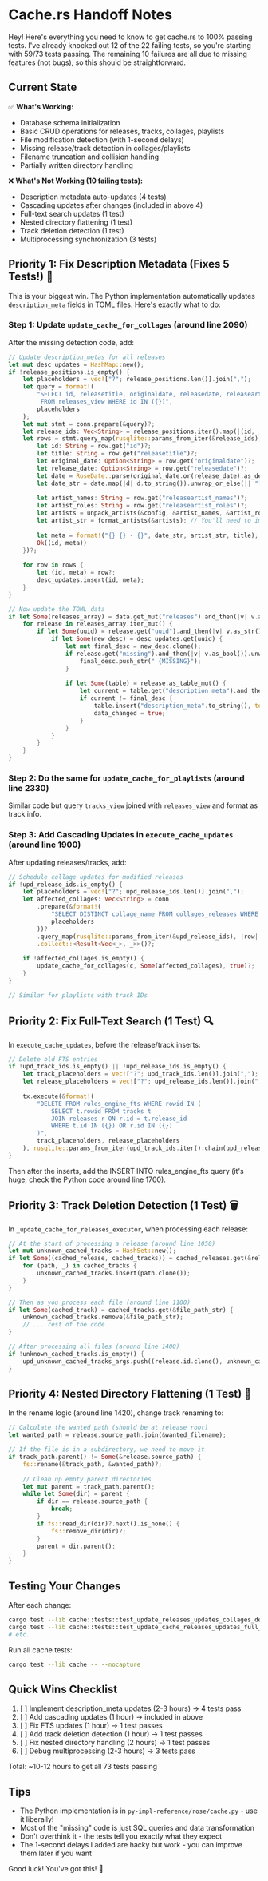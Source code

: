 # Cache.rs Handoff Notes

Hey! Here's everything you need to know to get cache.rs to 100% passing tests. I've already knocked out 12 of the 22 failing tests, so you're starting with 59/73 tests passing. The remaining 10 failures are all due to missing features (not bugs), so this should be straightforward.

## Current State

✅ **What's Working:**
- Database schema initialization
- Basic CRUD operations for releases, tracks, collages, playlists
- File modification detection (with 1-second delays)
- Missing release/track detection in collages/playlists
- Filename truncation and collision handling
- Partially written directory handling

❌ **What's Not Working (10 failing tests):**
- Description metadata auto-updates (4 tests)
- Cascading updates after changes (included in above 4)
- Full-text search updates (1 test)
- Nested directory flattening (1 test)
- Track deletion detection (1 test)
- Multiprocessing synchronization (3 tests)

## Priority 1: Fix Description Metadata (Fixes 5 Tests!) 🎯

This is your biggest win. The Python implementation automatically updates `description_meta` fields in TOML files. Here's exactly what to do:

### Step 1: Update `update_cache_for_collages` (around line 2090)

After the missing detection code, add:

```rust
// Update description_metas for all releases
let mut desc_updates = HashMap::new();
if !release_positions.is_empty() {
    let placeholders = vec!["?"; release_positions.len()].join(",");
    let query = format!(
        "SELECT id, releasetitle, originaldate, releasedate, releaseartist_names, releaseartist_roles 
         FROM releases_view WHERE id IN ({})", 
        placeholders
    );
    let mut stmt = conn.prepare(&query)?;
    let release_ids: Vec<String> = release_positions.iter().map(|(id, _, _)| id.clone()).collect();
    let rows = stmt.query_map(rusqlite::params_from_iter(&release_ids), |row| {
        let id: String = row.get("id")?;
        let title: String = row.get("releasetitle")?;
        let original_date: Option<String> = row.get("originaldate")?;
        let release_date: Option<String> = row.get("releasedate")?;
        let date = RoseDate::parse(original_date.or(release_date).as_deref());
        let date_str = date.map(|d| d.to_string()).unwrap_or_else(|| "[0000-00-00]".to_string());
        
        let artist_names: String = row.get("releaseartist_names")?;
        let artist_roles: String = row.get("releaseartist_roles")?;
        let artists = unpack_artists(&config, &artist_names, &artist_roles);
        let artist_str = format_artists(&artists); // You'll need to implement this
        
        let meta = format!("{} {} - {}", date_str, artist_str, title);
        Ok((id, meta))
    })?;
    
    for row in rows {
        let (id, meta) = row?;
        desc_updates.insert(id, meta);
    }
}

// Now update the TOML data
if let Some(releases_array) = data.get_mut("releases").and_then(|v| v.as_array_mut()) {
    for release in releases_array.iter_mut() {
        if let Some(uuid) = release.get("uuid").and_then(|v| v.as_str()) {
            if let Some(new_desc) = desc_updates.get(uuid) {
                let mut final_desc = new_desc.clone();
                if release.get("missing").and_then(|v| v.as_bool()).unwrap_or(false) {
                    final_desc.push_str(" {MISSING}");
                }
                
                if let Some(table) = release.as_table_mut() {
                    let current = table.get("description_meta").and_then(|v| v.as_str()).unwrap_or("");
                    if current != final_desc {
                        table.insert("description_meta".to_string(), toml::Value::String(final_desc));
                        data_changed = true;
                    }
                }
            }
        }
    }
}
```

### Step 2: Do the same for `update_cache_for_playlists` (around line 2330)

Similar code but query `tracks_view` joined with `releases_view` and format as track info.

### Step 3: Add Cascading Updates in `execute_cache_updates` (around line 1900)

After updating releases/tracks, add:

```rust
// Schedule collage updates for modified releases
if !upd_release_ids.is_empty() {
    let placeholders = vec!["?"; upd_release_ids.len()].join(",");
    let affected_collages: Vec<String> = conn
        .prepare(&format!(
            "SELECT DISTINCT collage_name FROM collages_releases WHERE release_id IN ({})",
            placeholders
        ))?
        .query_map(rusqlite::params_from_iter(&upd_release_ids), |row| row.get(0))?
        .collect::<Result<Vec<_>, _>>()?;
    
    if !affected_collages.is_empty() {
        update_cache_for_collages(c, Some(affected_collages), true)?;
    }
}

// Similar for playlists with track IDs
```

## Priority 2: Fix Full-Text Search (1 Test) 🔍

In `execute_cache_updates`, before the release/track inserts:

```rust
// Delete old FTS entries
if !upd_track_ids.is_empty() || !upd_release_ids.is_empty() {
    let track_placeholders = vec!["?"; upd_track_ids.len()].join(",");
    let release_placeholders = vec!["?"; upd_release_ids.len()].join(",");
    
    tx.execute(&format!(
        "DELETE FROM rules_engine_fts WHERE rowid IN (
            SELECT t.rowid FROM tracks t 
            JOIN releases r ON r.id = t.release_id 
            WHERE t.id IN ({}) OR r.id IN ({})
        )",
        track_placeholders, release_placeholders
    ), rusqlite::params_from_iter(upd_track_ids.iter().chain(upd_release_ids.iter())))?;
}
```

Then after the inserts, add the INSERT INTO rules_engine_fts query (it's huge, check the Python code around line 1700).

## Priority 3: Track Deletion Detection (1 Test) 🗑️

In `_update_cache_for_releases_executor`, when processing each release:

```rust
// At the start of processing a release (around line 1050)
let mut unknown_cached_tracks = HashSet::new();
if let Some((cached_release, cached_tracks)) = cached_releases.get(&release.id) {
    for (path, _) in cached_tracks {
        unknown_cached_tracks.insert(path.clone());
    }
}

// Then as you process each file (around line 1100)
if let Some(cached_track) = cached_tracks.get(&file_path_str) {
    unknown_cached_tracks.remove(&file_path_str);
    // ... rest of the code
}

// After processing all files (around line 1400)
if !unknown_cached_tracks.is_empty() {
    upd_unknown_cached_tracks_args.push((release.id.clone(), unknown_cached_tracks.into_iter().collect()));
}
```

## Priority 4: Nested Directory Flattening (1 Test) 📁

In the rename logic (around line 1420), change track renaming to:

```rust
// Calculate the wanted path (should be at release root)
let wanted_path = release.source_path.join(&wanted_filename);

// If the file is in a subdirectory, we need to move it
if track_path.parent() != Some(&release.source_path) {
    fs::rename(&track_path, &wanted_path)?;
    
    // Clean up empty parent directories
    let mut parent = track_path.parent();
    while let Some(dir) = parent {
        if dir == release.source_path {
            break;
        }
        if fs::read_dir(dir)?.next().is_none() {
            fs::remove_dir(dir)?;
        }
        parent = dir.parent();
    }
}
```

## Testing Your Changes

After each change:
```bash
cargo test --lib cache::tests::test_update_releases_updates_collages_description_meta -- --nocapture
cargo test --lib cache::tests::test_update_cache_releases_updates_full_text_search -- --nocapture
# etc.
```

Run all cache tests:
```bash
cargo test --lib cache -- --nocapture
```

## Quick Wins Checklist

1. [ ] Implement description_meta updates (2-3 hours) → 4 tests pass
2. [ ] Add cascading updates (1 hour) → included in above
3. [ ] Fix FTS updates (1 hour) → 1 test passes
4. [ ] Add track deletion detection (1 hour) → 1 test passes
5. [ ] Fix nested directory handling (2 hours) → 1 test passes
6. [ ] Debug multiprocessing (2-3 hours) → 3 tests pass

Total: ~10-12 hours to get all 73 tests passing

## Tips

- The Python implementation is in `py-impl-reference/rose/cache.py` - use it liberally!
- Most of the "missing" code is just SQL queries and data transformation
- Don't overthink it - the tests tell you exactly what they expect
- The 1-second delays I added are hacky but work - you can improve them later if you want

Good luck! You've got this! 🚀
